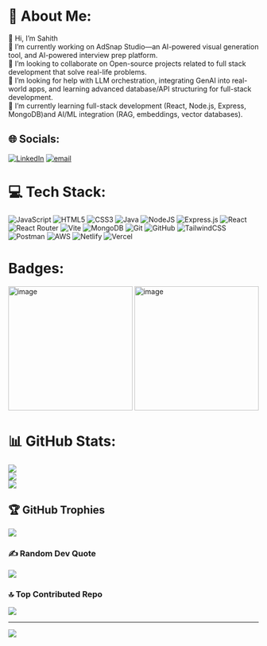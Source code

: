 # 💫 About Me:
👋 Hi, I’m Sahith<br>🔭 I’m currently working on AdSnap Studio—an AI-powered visual generation tool, and AI-powered interview prep platform.<br>👯 I’m looking to collaborate on Open-source projects related to full stack development that solve real-life problems.<br>🤝 I’m looking for help with LLM orchestration, integrating GenAI into real-world apps, and learning advanced database/API structuring for full-stack development.<br>🌱 I’m currently learning full-stack development (React, Node.js, Express, MongoDB)and AI/ML integration (RAG, embeddings, vector databases).


## 🌐 Socials:
[![LinkedIn](https://img.shields.io/badge/LinkedIn-%230077B5.svg?logo=linkedin&logoColor=white)](https://linkedin.com/in/sahith07) [![email](https://img.shields.io/badge/Email-D14836?logo=gmail&logoColor=white)](mailto:sahithkothuru@gmail.com) 

# 💻 Tech Stack:
![JavaScript](https://img.shields.io/badge/javascript-%23323330.svg?style=flat-square&logo=javascript&logoColor=%23F7DF1E) ![HTML5](https://img.shields.io/badge/html5-%23E34F26.svg?style=flat-square&logo=html5&logoColor=white) ![CSS3](https://img.shields.io/badge/css3-%231572B6.svg?style=flat-square&logo=css3&logoColor=white) ![Java](https://img.shields.io/badge/java-%23ED8B00.svg?style=flat-square&logo=openjdk&logoColor=white) ![NodeJS](https://img.shields.io/badge/node.js-6DA55F?style=flat-square&logo=node.js&logoColor=white) ![Express.js](https://img.shields.io/badge/express.js-%23404d59.svg?style=flat-square&logo=express&logoColor=%2361DAFB) ![React](https://img.shields.io/badge/react-%2320232a.svg?style=flat-square&logo=react&logoColor=%2361DAFB) ![React Router](https://img.shields.io/badge/React_Router-CA4245?style=flat-square&logo=react-router&logoColor=white) ![Vite](https://img.shields.io/badge/vite-%23646CFF.svg?style=flat-square&logo=vite&logoColor=white) ![MongoDB](https://img.shields.io/badge/MongoDB-%234ea94b.svg?style=flat-square&logo=mongodb&logoColor=white) ![Git](https://img.shields.io/badge/git-%23F05033.svg?style=flat-square&logo=git&logoColor=white) ![GitHub](https://img.shields.io/badge/github-%23121011.svg?style=flat-square&logo=github&logoColor=white) ![TailwindCSS](https://img.shields.io/badge/tailwindcss-%2338B2AC.svg?style=flat-square&logo=tailwind-css&logoColor=white) ![Postman](https://img.shields.io/badge/Postman-FF6C37?style=flat-square&logo=postman&logoColor=white) ![AWS](https://img.shields.io/badge/AWS-%23FF9900.svg?style=flat-square&logo=amazon-aws&logoColor=white) ![Netlify](https://img.shields.io/badge/netlify-%23000000.svg?style=flat-square&logo=netlify&logoColor=#00C7B7) ![Vercel](https://img.shields.io/badge/vercel-%23000000.svg?style=flat-square&logo=vercel&logoColor=white)

# Badges:
<img width="250" height="250" alt="image" src="https://github.com/user-attachments/assets/7a4265be-9344-4a54-8c2a-7204182ac0d7" />
<img width="250" height="250" alt="image" src="https://github.com/user-attachments/assets/8d0c276a-a845-4099-a0e6-36384f748bcf" />



# 📊 GitHub Stats:
![](https://github-readme-stats.vercel.app/api?username=sahith-sys&theme=radical&hide_border=false&include_all_commits=false&count_private=false)<br/>
![](https://nirzak-streak-stats.vercel.app/?user=sahith-sys&theme=radical&hide_border=false)<br/>
![](https://github-readme-stats.vercel.app/api/top-langs/?username=sahith-sys&theme=radical&hide_border=false&include_all_commits=false&count_private=false&layout=compact)

## 🏆 GitHub Trophies
![](https://github-profile-trophy.vercel.app/?username=sahith-sys&theme=radical&no-frame=false&no-bg=true&margin-w=4)

### ✍️ Random Dev Quote
![](https://quotes-github-readme.vercel.app/api?type=horizontal&theme=radical)

### 🔝 Top Contributed Repo
![](https://github-contributor-stats.vercel.app/api?username=sahith-sys&limit=5&theme=dark&combine_all_yearly_contributions=true)

---
[![](https://visitcount.itsvg.in/api?id=sahith-sys&icon=0&color=0)](https://visitcount.itsvg.in)

<!-- Proudly created with GPRM ( https://gprm.itsvg.in ) -->
